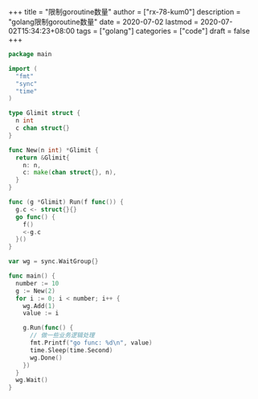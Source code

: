 +++
title = "限制goroutine数量"
author = ["rx-78-kum0"]
description = "golang限制goroutine数量"
date = 2020-07-02
lastmod = 2020-07-02T15:34:23+08:00
tags = ["golang"]
categories = ["code"]
draft = false
+++

```go
package main

import (
  "fmt"
  "sync"
  "time"
)

type Glimit struct {
  n int
  c chan struct{}
}

func New(n int) *Glimit {
  return &Glimit{
    n: n,
    c: make(chan struct{}, n),
  }
}

func (g *Glimit) Run(f func()) {
  g.c <- struct{}{}
  go func() {
    f()
    <-g.c
  }()
}

var wg = sync.WaitGroup{}

func main() {
  number := 10
  g := New(2)
  for i := 0; i < number; i++ {
    wg.Add(1)
    value := i

    g.Run(func() {
      // 做一些业务逻辑处理
      fmt.Printf("go func: %d\n", value)
      time.Sleep(time.Second)
      wg.Done()
    })
  }
  wg.Wait()
}
```
